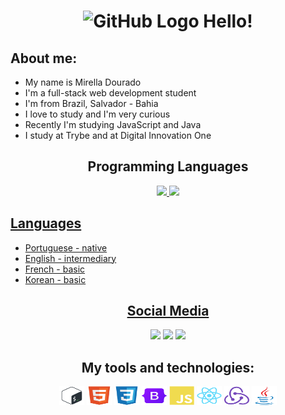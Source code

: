 

<h1 align=center > <img src="https://github.com/raghavk16/raghavk16/blob/master/octo.gif" alt="GitHub Logo" width="30"/> Hello! </h1>
<main>
  <h2>About me:</h2>
  <ul>
    <li> My name is Mirella Dourado </li>
    <li> I'm a full-stack web development student </li>
    <li> I'm from Brazil, Salvador - Bahia </li>
    <li> I love to study and I'm very curious </li>
    <li> Recently I'm studying JavaScript and Java </li>
    <li> I study at Trybe and at Digital Innovation One </li>
  </ul>
</main>
<section display="flex" align="center">
  <h2> Programming Languages </h2>
  <a href="https://mirelladourado.github.io/">
  <img height="180em" src="https://github-readme-stats.vercel.app/api?username=MirellaDourado&show_icons=true&theme=dracula&include_all_commits=true&count_private=true&hide=stars"/>
  <img height="180em" src="https://github-readme-stats.vercel.app/api/top-langs/?username=MirellaDourado&layout=compact&langs_count=7&theme=dracula"/>
</section>
<section>
  <h2> Languages </h2>
  <ul>
    <li>Portuguese - native</li>
    <li>English - intermediary</li>
    <li>French - basic</li>
    <li>Korean - basic </li>
  </ul>
</section>
<div display="flex" align="center">
    <h2>Social Media</h2>
    <a href="https://www.linkedin.com/in/mirelladourado/" target="_blank"><img src="https://img.shields.io/badge/-LinkedIn-%230077B5?style=for-the-badge&logo=linkedin&logoColor=white" target="_blank"></a>
    <a href="https://mirelladourado.github.io/" target="_blank"><img src="https://img.shields.io/badge/-PORTFOLIO%20%E2%99%A5-%23E4405F?style=for-the-badge&logo=&logoColor=white" target="_blank"></a>
    <a href = "mailto:mirellaalvesdourado@gmail.com"><img src="https://img.shields.io/badge/-Gmail-%23333?style=for-the-badge&logo=gmail&logoColor=white" target="_blank"></a>
</div>
<div display="flex" align="center">
<h2> My tools and technologies: </h2>
  <img align="center" alt="Bash" height="30" width="40" src="https://raw.githubusercontent.com/devicons/devicon/master/icons/bash/bash-original.svg">
  <img align="center" alt="HTML" height="30" width="40" src="https://raw.githubusercontent.com/devicons/devicon/master/icons/html5/html5-original.svg">
  <img align="center" alt="CSS" height="30" width="40" src="https://raw.githubusercontent.com/devicons/devicon/master/icons/css3/css3-original.svg">
  <img align="center" alt="Bootstrap" height="30" width="40" src="https://raw.githubusercontent.com/devicons/devicon/master/icons/bootstrap/bootstrap-original.svg">
  <img align="center" alt="JavaScript" height="30" width="40" src="https://raw.githubusercontent.com/devicons/devicon/master/icons/javascript/javascript-plain.svg">
  <img align="center" alt="React" height="30" width="40" src="https://raw.githubusercontent.com/devicons/devicon/master/icons/react/react-original.svg">
  <img align="center" alt="Redux" height="30" width="40" src="https://raw.githubusercontent.com/devicons/devicon/master/icons/redux/redux-original.svg">
  <img align="center" alt="Java" height="30" width="40" src="https://raw.githubusercontent.com/devicons/devicon/master/icons/java/java-original.svg">
</div>
